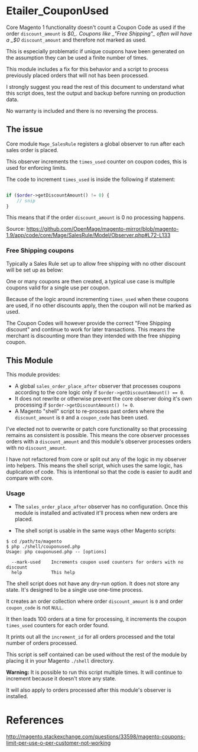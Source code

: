 # Etailer_CouponUsed

Core Magento 1 functionality doesn't count a Coupon Code as used if the order `discount_amount` is _$0_.
Coupons like _"Free Shipping"_ often will have a _$0_ `discount_amount` and therefore not marked as used.

This is especially problematic if unique coupons have been generated on the assumption they can be used a finite number of times.

This module includes a fix for this behavior and a script to process previously placed orders that will not has been processed.

I strongly suggest you read the rest of this document to understand what this script does, test the output and backup before running on production data.

No warranty is included and there is no reversing the process.


## The issue

Core module `Mage_SalesRule` registers a global observer to run after each sales order is placed.

This observer increments the `times_used` counter on coupon codes, this is used for enforcing limits.

The code to increment `times_used` is inside the following if statement:

```php

if ($order->getDiscountAmount() != 0) {
    // snip
}

```

This means that if the order `discount_amount` is 0 no processing happens.

Source: https://github.com/OpenMage/magento-mirror/blob/magento-1.9/app/code/core/Mage/SalesRule/Model/Observer.php#L72-L133

### Free Shipping coupons

Typically a Sales Rule set up to allow free shipping with no other discount will be set up as below:



One or many coupons are then created, a typical use case is multiple coupons valid for a single use per coupon.

Because of the logic around incrementing `times_used` when these coupons are used, if no other discounts apply, then the coupon will not be marked as used.

The Coupon Codes will however provide the correct "Free Shipping discount" and continue to work for later transactions. This means the merchant is discounting more than they intended with the free shipping coupon.

## This Module

This module provides:

* A global `sales_order_place_after` observer that processes coupons according to the core logic only if `$order->getDiscountAmount() == 0`.
* It does not rewrite or otherwise prevent the core observer doing it's own processing if `$order->getDiscountAmount() != 0`.
* A Magento "shell" script to re-process past orders where the `discount_amount` is `0` and a `coupon_code` has been used.

I've elected not to overwrite or patch core functionality so that processing remains as consistent is possible. This means the core observer processes orders with a `discount_amount` and this module's observer processes orders with no `discount_amount`.

I have not refactored from core or split out any of the logic in my observer into helpers. This means the shell script, which uses the same logic, has duplication of code. This is intentional so that the code is easier to audit and compare with core.


### Usage

* The `sales_order_place_after` observer has no configuration. Once this module is installed and activated it'll process when new orders are placed.

* The shell script is usable in the same ways other Magento scripts:

```shell
$ cd /path/to/magento
$ php ./shell/couponused.php
Usage: php couponused.php -- [options]

  --mark-used    Increments coupon used counters for orders with no discount
  help           This help
```

The shell script does not have any dry-run option.
It does not store any state. It's designed to be a single use one-time process.

It creates an order collection where order `discount_amount` is `0` and order `coupon_code` is not `NULL`.

It then loads 100 orders at a time for processing, it increments the coupon `times_used` counters for each order found.

It prints out all the `increment_id` for all orders processed and the total number of orders processed.

This script is self contained can be used without the rest of the module by placing it in your Magento `./shell` directory.

**Warning:** It is possible to run this script multiple times. It will continue to increment because it doesn't store any state.

It will also apply to orders processed after this module's observer is installed.


# References

http://magento.stackexchange.com/questions/33598/magento-coupons-limit-per-use-o-per-customer-not-working
